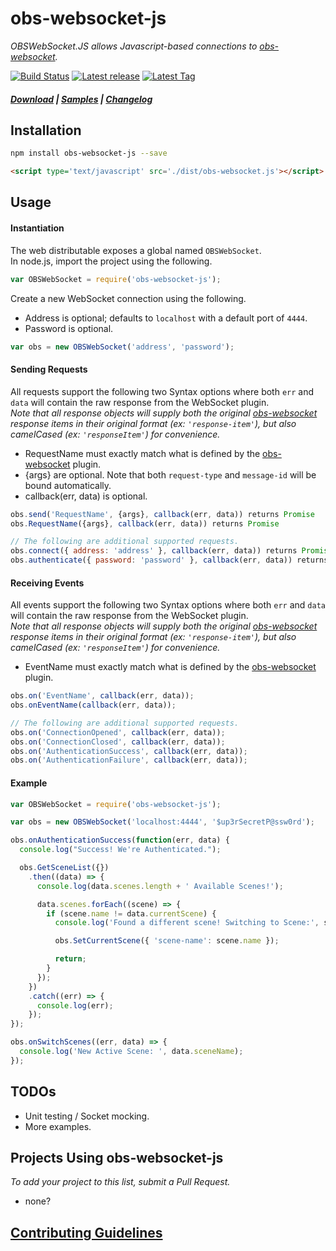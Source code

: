 # obs-websocket-js

*OBSWebSocket.JS allows Javascript-based connections to [obs-websocket][link-obswebsocket].*

[![Build Status][badge-build-status]][link-Travis-CI] [![Latest release][badge-release]][link-releases] [![Latest Tag][badge-tag]][link-tags]

##### [Download][link-download] | [Samples][link-samples] | [Changelog][link-changelog]

## Installation
```sh
npm install obs-websocket-js --save
```
```html
<script type='text/javascript' src='./dist/obs-websocket.js'></script>
```

## Usage
#### Instantiation
The web distributable exposes a global named `OBSWebSocket`.  
In node.js, import the project using the following.  

```js
var OBSWebSocket = require('obs-websocket-js');
```

Create a new WebSocket connection using the following.
- Address is optional; defaults to `localhost` with a default port of `4444`.  
- Password is optional.  

```js
var obs = new OBSWebSocket('address', 'password');
```

#### Sending Requests
All requests support the following two Syntax options where both `err` and `data` will contain the raw response from the WebSocket plugin.  
_Note that all response objects will supply both the original [obs-websocket][link-obswebsocket] response items in their original format (ex: `'response-item'`), but also camelCased (ex: `'responseItem'`) for convenience._  
- RequestName must exactly match what is defined by the [obs-websocket][link-obswebsocket] plugin.  
- {args} are optional. Note that both `request-type` and `message-id` will be bound automatically.  
- callback(err, data) is optional.  

```js
obs.send('RequestName', {args}, callback(err, data)) returns Promise
obs.RequestName({args}, callback(err, data)) returns Promise

// The following are additional supported requests.
obs.connect({ address: 'address' }, callback(err, data)) returns Promise
obs.authenticate({ password: 'password' }, callback(err, data)) returns Promise
```

#### Receiving Events
All events support the following two Syntax options where both `err` and `data` will contain the raw response from the WebSocket plugin.  
_Note that all response objects will supply both the original [obs-websocket][link-obswebsocket] response items in their original format (ex: `'response-item'`), but also camelCased (ex: `'responseItem'`) for convenience._  
- EventName must exactly match what is defined by the [obs-websocket][link-obswebsocket] plugin.

```js
obs.on('EventName', callback(err, data));
obs.onEventName(callback(err, data));

// The following are additional supported requests.
obs.on('ConnectionOpened', callback(err, data));
obs.on('ConnectionClosed', callback(err, data));
obs.on('AuthenticationSuccess', callback(err, data));
obs.on('AuthenticationFailure', callback(err, data));
```

#### Example
```js
var OBSWebSocket = require('obs-websocket-js');

var obs = new OBSWebSocket('localhost:4444', '$up3rSecretP@ssw0rd');

obs.onAuthenticationSuccess(function(err, data) {
  console.log("Success! We're Authenticated.");

  obs.GetSceneList({})
    .then((data) => {
      console.log(data.scenes.length + ' Available Scenes!');

      data.scenes.forEach((scene) => {
        if (scene.name != data.currentScene) {
          console.log('Found a different scene! Switching to Scene:', scene.name);

          obs.SetCurrentScene({ 'scene-name': scene.name });

          return;
        }
      });
    })
    .catch((err) => {
      console.log(err);
    });
});

obs.onSwitchScenes((err, data) => {
  console.log('New Active Scene: ', data.sceneName);
});
```

## TODOs
- Unit testing / Socket mocking.
- More examples.

## Projects Using **obs-websocket-js**
_To add your project to this list, submit a Pull Request._
- none?  

## [Contributing Guidelines][link-contributing]



  [link-obswebsocket]: https://github.com/Palakis/obs-websocket "OBS WebSocket Plugin"
  [link-Travis-CI]: https://travis-ci.org/haganbmj/obs-websocket-js "Travis CI"
  [badge-build-status]: https://img.shields.io/travis/haganbmj/obs-websocket-js/master.svg?style=flat "Travis Status"
  [badge-tag]: https://img.shields.io/github/tag/haganbmj/obs-websocket-js.svg?style=flat "Latest Tag"
  [badge-release]: https://img.shields.io/github/release/haganbmj/obs-websocket-js.svg?style=flat "Latest Release"

  [link-releases]:  https://github.com/haganbmj/obs-websocket-js/releases "obs-websocket-js Releases"
  [link-tags]: https://github.com/haganbmj/obs-websocket-js/tags "obs-websocket-js Tags"
  [link-download]: https://github.com/haganbmj/obs-websocket-js/blob/gh-pages/dist/obs-websocket.js "Download"
  [link-documentation]: https://github.com/haganbmj/obs-websocket-js/blob/gh-pages/DOCUMENTATION.md "Documentation"
  [link-samples]: https://github.com/haganbmj/obs-websocket-js/tree/master/samples "Samples"
  [link-changelog]: https://github.com/haganbmj/obs-websocket-js/blob/gh-pages/CHANGELOG.md "Changelog"
  [link-contributing]: .github/CONTRIBUTING.md "Contributing"
